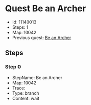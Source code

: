 # Quest Be an Archer

- Id: 11140013
- Steps: 1
- Map: 10042
- Previous quest: [Be an Archer](11040012.md)

## Steps

### Step 0
- StepName:  Be an Archer
- Map:  10042
- Trace:  
- Type:  branch
- Content:  wait


